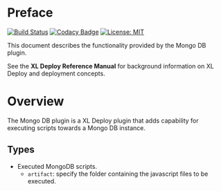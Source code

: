 # Preface #

[![Build Status](https://travis-ci.org/xebialabs-community/xld-mongodb-plugin.svg?branch=master)](https://travis-ci.org/xebialabs-community/xld-mongodb-plugin)
[![Codacy Badge](https://api.codacy.com/project/badge/Grade/badb1346e64f431c9221e710aa2753aa)](https://www.codacy.com/app/ndebuhr/xld-mongodb-plugin?utm_source=github.com&amp;utm_medium=referral&amp;utm_content=xebialabs-community/xld-mongodb-plugin&amp;utm_campaign=Badge_Grade)
[![License: MIT][license-image]][license-url]

[license-image]: https://img.shields.io/badge/License-MIT-yellow.svg
[license-url]: https://opensource.org/licenses/MIT

This document describes the functionality provided by the Mongo DB plugin.

See the **XL Deploy Reference Manual** for background information on XL Deploy and deployment concepts.

# Overview #

The Mongo DB plugin is a XL Deploy plugin that adds capability for executing scripts towards a Mongo DB instance.

## Types ##

+ Executed MongoDB scripts. 
  * `artifact`: specify the folder containing the javascript files to be executed.  
